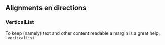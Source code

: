 ## Alignments en directions

### VerticalList
To keep (namely) text and other content readable a margin is a great help.   
`.verticalList`
